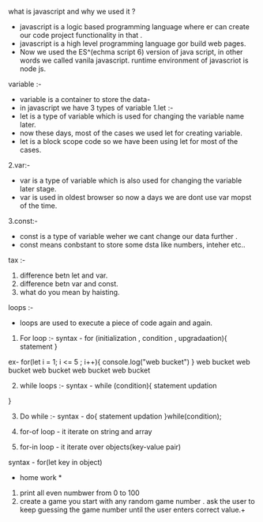 what is javascript and why we used it  ?

- javascript is a logic based programming language where er can create our code project functionality in that .
- javascript is a high level programming language gor build web pages.
- Now we used the ES^(echma script 6) version of java script, in other words we called vanila javascript.
runtime environment of javascriot is node js.

variable :-

- variable is a container to store the data-
- in javascript we have 3 types of variable
1.let :-
- let is a type of variable which is used for changing the variable name later.
- now these days, most of the cases we used let for creating variable.
- let is a block scope code so we have been using let for most of the cases.

2.var:- 
- var is a type of variable which is also used for changing the variable later stage.
- var is used in oldest browser so now a days we are dont use var mopst of the time.

3.const:-
- const is a type of variable weher we cant change our data further .
- const means conbstant to store some dsta like numbers, inteher etc..


tax :- 
1. difference betn let and var.
2. difference betn var and const.
3. what do you mean by haisting.
 



loops :-

- loops are used to execute a piece of code again and again.

1. For loop :-
syntax -
for (initialization , condition , upgradaation){
    statement
}

ex- 
for(let i = 1; i <= 5 ; i++){
    console.log("web bucket")
}
web bucket
web bucket
web bucket
web bucket
web bucket

2. while loops :-
syntax -
while (condition){
statement
updation


}

3. Do while :-
syntax -
do{
    statement
    updation
}while(condition);


4. for-of loop - it iterate on string and array

5. for-in loop - it iterate over objects(key-value pair)

syntax -
for(let key in object)



* home work *
1. print all even numbwer from 0 to 100
2. create a game you start with any random game number . ask the user to keep guessing the game number until the user enters correct value.+ 

